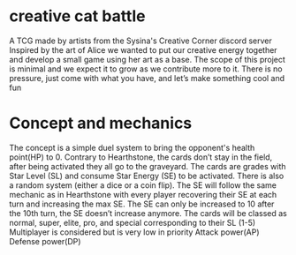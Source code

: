 # creative cat battle
 A TCG made by artists from the Sysina's Creative Corner discord server
 Inspired by the art of Alice we wanted to put our creative energy together and develop a small game using her art as a base. The scope of this project is minimal and we expect it to grow as we contribute more to it. There is no pressure, just come with what you have, and let’s make something cool and fun

# Concept and mechanics
The concept is a simple duel system to bring the opponent's health point(HP) to 0. Contrary to Hearthstone, the cards don’t stay in the field, after being activated they all go to the graveyard. The cards are grades with Star Level (SL) and consume Star Energy (SE) to be activated. There is also a random system (either a dice or a coin flip). The SE will follow the same mechanic as in Hearthstone with every player recovering their SE at each turn and increasing the max SE. The SE can only be increased to 10 after the 10th turn, the SE doesn’t increase anymore.
The cards will be classed as normal, super, elite, pro, and special corresponding to their SL (1-5)
Multiplayer is considered but is very low in priority 
Attack power(AP) Defense power(DP)
